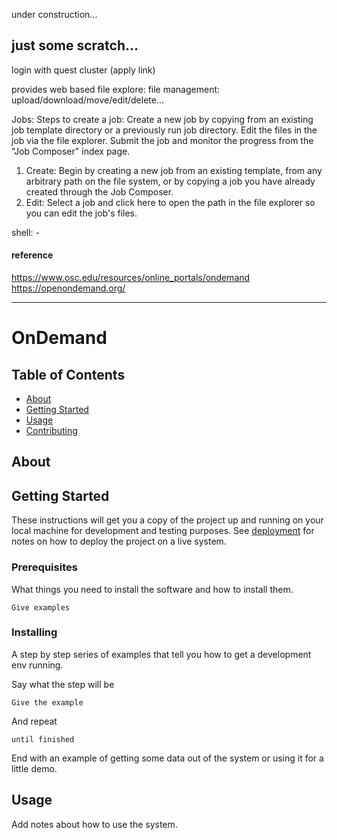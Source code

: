 
under construction...

## just some scratch...

login with quest cluster (apply link)

provides web based file explore:
  file management: upload/download/move/edit/delete...

Jobs: 
Steps to create a job:
Create a new job by copying from an existing job template directory or a previously run job directory.
Edit the files in the job via the file explorer.
Submit the job and monitor the progress from the "Job Composer" index page.

1. Create: Begin by creating a new job from an existing template, from any arbitrary path on the file system, or by copying a job you have already created through the Job Composer.
2. Edit: Select a job and click here to open the path in the file explorer so you can edit the job's files.

shell: -


#### reference
https://www.osc.edu/resources/online_portals/ondemand
https://openondemand.org/

---
# OnDemand

## Table of Contents

- [About](#about)
- [Getting Started](#getting_started)
- [Usage](#usage)
- [Contributing](../CONTRIBUTING.md)


## About <a name = "about"></a>




## Getting Started <a name = "getting_started"></a>

These instructions will get you a copy of the project up and running on your local machine for development and testing purposes. See [deployment](#deployment) for notes on how to deploy the project on a live system.

### Prerequisites

What things you need to install the software and how to install them.

```
Give examples
```

### Installing

A step by step series of examples that tell you how to get a development env running.

Say what the step will be

```
Give the example
```

And repeat

```
until finished
```

End with an example of getting some data out of the system or using it for a little demo.

## Usage <a name = "usage"></a>

Add notes about how to use the system.
